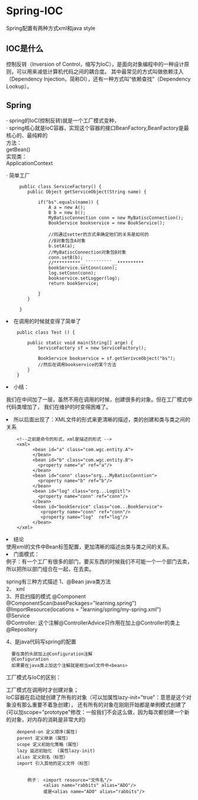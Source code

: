 # Spring-IOC
Spring配置有两种方式xml和java style


## IOC是什么
控制反转（Inversion of Control，缩写为IoC），是面向对象编程中的一种设计原则，可以用来减低计算机代码之间的耦合度。 其中最常见的方式叫做依赖注入（Dependency Injection，简称DI），还有一种方式叫“依赖查找”（Dependency Lookup）。


## Spring    
  · spring的IoC(控制反转)就是一个工厂模式变种，<br/>
  · spring核心就是IoC容器，实现这个容器的接口BeanFactory,BeanFactory是最核心的、最纯粹的<br/>
     方法： <br/>
           getBean() <br/>
     实现类： <br/>
           ApplicationContext <br/>
           
  
  · 简单工厂 
        
         public class ServiceFactory() {
            public Object getServiceObject(String name) {
            
                if("bs".equals(name)) {
                    A a = new A();
                    B b = new b();
                    MyBatiscConnection conn = new MyBatiscConnection();
                    BookService bookservice = new BookService();
                    
                    //同通过setter的方式来确定他们的关系是如何的
                    //B对象包含A对象
                    b.setA(a);
                    //MyBatiscConnection对象包B对象
                    conn.setB(b);
                    //**********__``````````__**********
                    bookService.setConn(conn);
                    log.setConn(conn);
                    bookservice.setLogger(log);
                    return bookService;
                                    
                }
            }
            
         }
         
  
  
  <li> 在调用的时候就变得了简单了</li> 
  
        public class Test () {
            
            public static void main(String[] arge) {
                ServiceFactory sf = new ServiceFactory();
                
                BookService bookservice = sf.getSerivceObject("bs");
                //然后在调用bookservice的某个方法
            }
        }
  <li> 小结：</li>
      
  我们在中间加了一层，虽然不用在调用的时候，创建很多的对象。但在工厂模式中代码类增加了，
  我们在维护的时变得困难了。
  
  <li> 所以后面出现了：XML文件的形式来更清晰的描述，类的创建和类与类之间的关系</li>
  
        <!--之前是命令的形式，xml是描述的形式 -->
        <xml>
              <bean id="a" class="com.wgc.entity.A">
              </bean>
              <bean id="b" class="com.wgc.entity.B">
                <property name="a" ref="a"/>
              </bean>
              <bean id="conn" class="org...MyBatiscConntion">
                <property name="b" ref="b"/>
              </bean>
              <bean id="log" class="org...LogUitl">
                <property name="conn" ref="conn"/>
              </bean>
              <bean id="bookService" class="com...BookService">
                 <property name="conn" ref="conn"/>
                 <property name="log"  ref="log"/>
              </bean>
        </xml>
  
  
  <li> 结论</li>
      使用xml的文件中Bean标签配置，更加清晰的描述出类与类之间的关系。
      
  <li>门面模式：</li>
    例子：有一个工厂有很多的部门，要买东西的时候我们不可能一个一个部门去卖，所以把所以部门组合在一起，在去卖。
   
   
  spring有三种方式描述
  1、@Bean   java类方法<br/>
  2、<bean>  xml<br/>
  3、开启扫描的模式
     @Component <br/>
     @ComponentScan(basePackages="learning.spring") <br/>
     @ImportResource(locations = "learning/spring/my-spring.xml") <br/>
     @Service  <br/>
     @Controller: 这个注解@ControllerAdvice只作用在加上@Controller的类上<br/> 
     @Repository <br/>
  
  4、是java代码写spring的配置
      
      要在类的头部加上@Configuration注解  
      @Configuration
      如果要在java类上加这个注解就是相当xml文件中<beans>
        
   
  工厂模式与IoC的区别：
 
  工厂模式在调用时才创建对象；<br/>
  IoC容器在启动就创建了所有的对象（可以加属性lazy-init="true"：意思是这个对象没有那么重要不着急创建），
  还有所有的对象在刚刚开始都是单例模式创建了(可以加scope="prototype"修改：一般我们不会这么做，因为每次都创建一个新的对象，对内存的消耗是非常大的)
  
  
		denpend-on 定义顺序(属性)
		parent 定义继承（属性）
		scope 定义初始化策略（属性）
		lazy 延迟初始化	(属性lazy-init)
		alias 定义别名（标签）
		import 引入其他的定义文件（标签）
		
			
			例子： <import resource="文件名"/>
				  <alias name="rabbits" alias="ADO"/>
				  或是<alias name="ADO" alias="rabbits"/>
